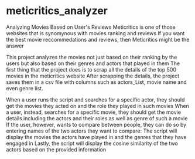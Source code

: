 # meticritics_analyzer
Analyzing Movies Based on User's Reviews
Meticritics is one of those websites that is synomynous with movies ranking and reviews
If you want the best movie reccommedations and reviews, then Meticritics might be the answer

This project analyzes the movies not just based on their ranking by the users but also based on their genres and actors that played in them
The first thing that the project does is to scrap all the details of the top 500 movies in the meticritics website
After scrapping the details, the project saves them in a csv file with columns such as actors_List, movie name and even genre list.

When a user runs the script and searches for a specific actor, they should get the movies they acted on and the role they played in such movies
When a user, instead, searches for a specific movie, they should get the movie details including the actors and their roles as well as genre of such a movie
If the user, however, wants to compare between people, they can do so by entering names of the two actors they want to compare:
  The script will display the movies the actors have played in and the genres that they have engaged in
  Lastly, the script will display the cosine similarity of the two actors based on the provided information
